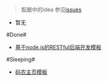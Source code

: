 > 酝酿中的idea 参见[issues](https://github.com/hashmaparraylist/ideas/issues)

* 暂无

#Done#

* [基于node.js的RESTful后端开发模板](https://github.com/hashmaparraylist/nodejs-restfull-seed)

#Sleeping#

* [码农主页模板](https://github.com/hashmaparraylist/ideas/issues/1)

